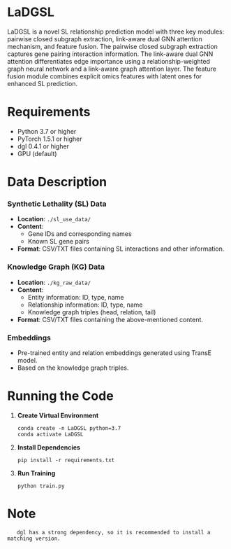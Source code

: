 
# LaDGSL

LaDGSL is a novel SL relationship prediction model with three key modules: pairwise closed subgraph extraction, link-aware dual GNN attention mechanism, and feature fusion.  The pairwise closed subgraph extraction captures gene pairing interaction information.  The link-aware dual GNN attention differentiates edge importance using a relationship-weighted graph neural network and a link-aware graph attention layer.  The feature fusion module combines explicit omics features with latent ones for enhanced SL prediction.

# Requirements
  * Python 3.7 or higher
  * PyTorch 1.5.1 or higher
  * dgl 0.4.1 or higher 
  * GPU (default)

# Data Description

### Synthetic Lethality (SL) Data
- **Location**: `./sl_use_data/`
- **Content**: 
  - Gene IDs and corresponding names
  - Known SL gene pairs
- **Format**: CSV/TXT files containing SL interactions and other information.

### Knowledge Graph (KG) Data
- **Location**: `./kg_raw_data/`
- **Content**:
  - Entity information: ID, type, name
  - Relationship information: ID, type, name  
  - Knowledge graph triples (head, relation, tail)
- **Format**: CSV/TXT files containing the above-mentioned content.

### Embeddings
- Pre-trained entity and relation embeddings generated using TransE model.
- Based on the knowledge graph triples.

# Running  the Code
1. **Create Virtual Environment**
   ```
   conda create -n LaDGSL python=3.7
   conda activate LaDGSL
   ```
2. **Install Dependencies**
   ```
   pip install -r requirements.txt
   ```
3. **Run Training**
   ```
   python train.py
   ```
  
# Note
```
   dgl has a strong dependency, so it is recommended to install a matching version.
```
